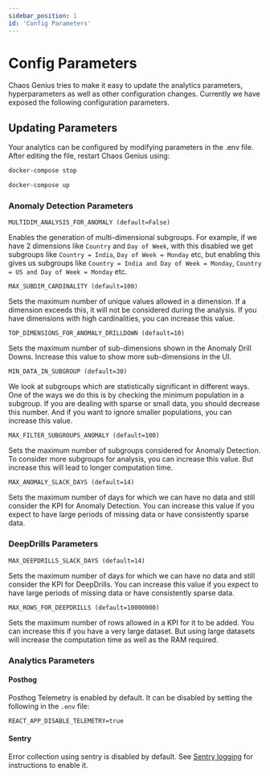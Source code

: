 ```yaml
---
sidebar_position: 1
id: 'Config Parameters'
---
```


# Config Parameters

Chaos Genius tries to make it easy to update the analytics parameters, hyperparameters as well as other configuration changes. Currently we have exposed the following configuration parameters. 

## Updating Parameters

Your analytics can be configured by modifying parameters in the .env file. After editing the file, restart Chaos Genius using:  

```bash
docker-compose stop

docker-compose up
```

### Anomaly Detection Parameters

`MULTIDIM_ANALYSIS_FOR_ANOMALY (default=False)`

Enables the generation of multi-dimensional subgroups. For example, if we have 2 dimensions like `Country` and `Day of Week`, with this disabled we get subgroups like `Country = India`, `Day of Week = Monday` etc, but enabling this gives us subgroups like `Country = India and Day of Week = Monday`, `Country = US and Day of Week = Monday` etc.

`MAX_SUBDIM_CARDINALITY (default=100)`

Sets the maximum number of unique values allowed in a dimension. If a dimension exceeds this, it will not be considered during the analysis. If you have dimensions with high cardinalities, you can increase this value.

`TOP_DIMENSIONS_FOR_ANOMALY_DRILLDOWN (default=10)`

Sets the maximum number of sub-dimensions shown in the Anomaly Drill Downs. Increase this value to show more sub-dimensions in the UI.

`MIN_DATA_IN_SUBGROUP (default=30)`

We look at subgroups which are statistically significant in different ways. One of the ways we do this is by checking the minimum population in a subgroup. If you are dealing with sparse or small data, you should decrease this number. And if you want to ignore smaller populations, you can increase this value.

`MAX_FILTER_SUBGROUPS_ANOMALY (default=100)`

Sets the maximum number of subgroups considered for Anomaly Detection. To consider more subgroups for analysis, you can increase this value. But increase this will lead to longer computation time.

`MAX_ANOMALY_SLACK_DAYS (default=14)`

Sets the maximum number of days for which we can have no data and still consider the KPI for Anomaly Detection. You can increase this value if you expect to have large periods of missing data or have consistently sparse data.

### DeepDrills Parameters

`MAX_DEEPDRILLS_SLACK_DAYS (default=14)`

Sets the maximum number of days for which we can have no data and still consider the KPI for DeepDrills. You can increase this value if you expect to have large periods of missing data or have consistently sparse data.

`MAX_ROWS_FOR_DEEPDRILLS (default=10000000)`

Sets the maximum number of rows allowed in a KPI for it to be added. You can increase this if you have a very large dataset. But using large datasets will increase the computation time as well as the RAM required.

### Analytics Parameters

#### Posthog

Posthog Telemetry is enabled by default. It can be disabled by setting the following in the `.env` file:

```
REACT_APP_DISABLE_TELEMETRY=true
```

#### Sentry

Error collection using sentry is disabled by default. See [Sentry logging](/Troubleshooting/sentry_logging.md) for instructions to enable it.

